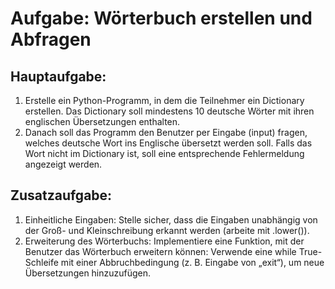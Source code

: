 # Aufgabe: Wörterbuch erstellen und Abfragen

## Hauptaufgabe:

1. Erstelle ein Python-Programm, in dem die Teilnehmer ein Dictionary erstellen. Das Dictionary soll mindestens 10 deutsche Wörter mit ihren englischen Übersetzungen enthalten.
2. Danach soll das Programm den Benutzer per Eingabe (input) fragen, welches deutsche Wort ins Englische übersetzt werden soll.
   Falls das Wort nicht im Dictionary ist, soll eine entsprechende Fehlermeldung angezeigt werden.

## Zusatzaufgabe:

1. Einheitliche Eingaben: Stelle sicher, dass die Eingaben unabhängig von der Groß- und Kleinschreibung erkannt werden (arbeite mit .lower()).
2. Erweiterung des Wörterbuchs: Implementiere eine Funktion, mit der Benutzer das Wörterbuch erweitern können:
   Verwende eine while True-Schleife mit einer Abbruchbedingung (z. B. Eingabe von „exit“), um neue Übersetzungen hinzuzufügen.